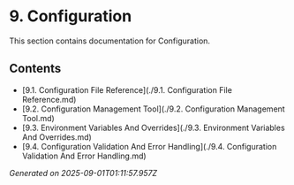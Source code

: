 # 9. Configuration

This section contains documentation for Configuration.

## Contents

- [9.1. Configuration File Reference](./9.1. Configuration File Reference.md)
- [9.2. Configuration Management Tool](./9.2. Configuration Management Tool.md)
- [9.3. Environment Variables And Overrides](./9.3. Environment Variables And Overrides.md)
- [9.4. Configuration Validation And Error Handling](./9.4. Configuration Validation And Error Handling.md)

*Generated on 2025-09-01T01:11:57.957Z*
